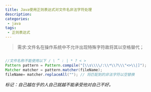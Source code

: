 ```yaml
---
title: Java使用正则表达式对文件名非法字符处理
description: 
categories:
 - java
tags:
 - 正则表达式
---
```


> 需求:文件名在操作系统中不允许出现特殊字符故将其以空格替代；

<!-- more -->

```java

//文件名称不能使用以下 / \ ” : | * ? < >  
Pattern pattern = Pattern.compile("[\\s\\\\/:\\*\\?\\\"<>\\|]");
Matcher matcher = pattern.matcher(fileName);
fileName= matcher.replaceAll(""); // 将匹配到的非法字符以空替换
```

*标记：自己越在乎的人自己就越不能承受他对自己不好。*





